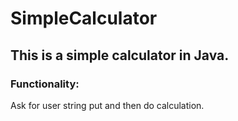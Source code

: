 # SimpleCalculator
<h2>This is a simple calculator in Java.
</h2>

<h3>Functionality:</h3>
<p>Ask for user string put and then do calculation.</p>